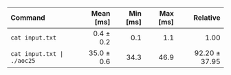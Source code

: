 | Command | Mean [ms] | Min [ms] | Max [ms] | Relative |
|:---|---:|---:|---:|---:|
| `cat input.txt` | 0.4 ± 0.2 | 0.1 | 1.1 | 1.00 |
| `cat input.txt \| ./aoc25` | 35.0 ± 0.6 | 34.3 | 46.9 | 92.20 ± 37.95 |
